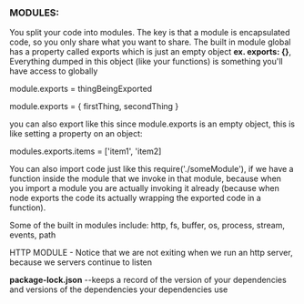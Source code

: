 
### **MODULES:**

You split your code into modules. The key is that a module is encapsulated code, so you only share what you want to share.
The built in module global has a property called exports which is just an empty object **ex.  exports: {}**,
Everything dumped in this object (like your functions) is something you'll have access to globally



module.exports = thingBeingExported

module.exports = { firstThing, secondThing }

you can also export like this since module.exports is an empty object, this is like setting a property on an object:

modules.exports.items = ['item1', 'item2]




You can also import code just like this require('./someModule'), if we have a function inside the module that we invoke in that module, because when you import a
module you are actually invoking it already (because when node exports the code its actually wrapping the exported code in a function).

Some of the built in modules include: http, fs, buffer, os, process, stream, events, path


HTTP MODULE - Notice that we are not exiting when we run an http server, because we servers continue to listen


**package-lock.json** --keeps a record of the version of your dependencies and versions of the dependencies your dependencies use